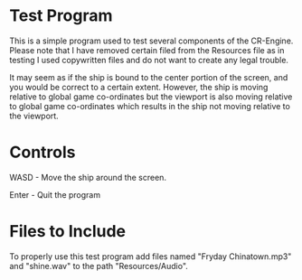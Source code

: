 # Test Program
 This is a simple program used to test several components
 of the CR-Engine. Please note that I have removed certain
 filed from the Resources file as in testing I used 
 copywritten files and do not want to create any legal 
 trouble.
 
 It may seem as if the ship is bound to the center portion
 of the screen, and you would be correct to a certain extent.
 However, the ship is moving relative to global game co-ordinates
 but the viewport is also moving relative to global game co-ordinates
 which results in the ship not moving relative to the viewport.

# Controls
 WASD - Move the ship around the screen.

 Enter - Quit the program

# Files to Include
 To properly use this test program add files named
 "Fryday Chinatown.mp3" and "shine.wav" to the path
 "Resources/Audio".